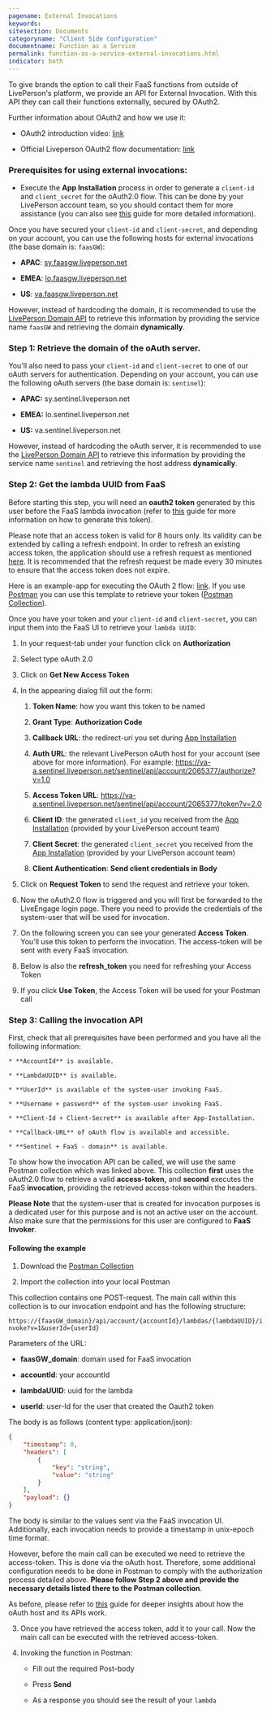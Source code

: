 ```yaml
---
pagename: External Invocations
keywords:
sitesection: Documents
categoryname: "Client Side Configuration"
documentname: Function as a Service
permalink: function-as-a-service-external-invocations.html
indicator: both
---
```


To give brands the option to call their FaaS functions from outside of LivePerson's platform, we provide an API for External Invocation. With this API they can call their functions externally, secured by OAuth2.

Further information about OAuth2 and how we use it:

* OAuth2 introduction video: [link](https://www.youtube.com/watch?v=CPbvxxslDTU)

* Official Liveperson OAuth2 flow documentation: [link](authorizing-liveengage-applications-overview.html)

### Prerequisites for using external invocations:

* Execute the **App Installation** process in order to generate a `client-id` and `client_secret` for the oAuth2.0 flow. This can be done by your LivePerson account team, so you should contact them for more assistance (you can also see [this](https://developers.liveperson.com/guides-le-applications-installing.html) guide for more detailed information).

Once you have secured your `client-id` and `client-secret`, and depending on your account, you can use the following hosts for external invocations (the base domain is: `faasGW`):

* **APAC**: [sy.faasgw.liveperson.net](http://sy.faasgw.liveperson.net/)

* **EMEA**: [lo.faasgw.liveperson.net](http://lo.faasgw.liveperson.net/)

* **US**: [va.faasgw.liveperson.net](http://va.faasgw.liveperson.net/)

However, instead of hardcoding the domain, it is recommended to use the [LivePerson Domain API](https://developers.liveperson.com/agent-domain-domain-api.html) to retrieve this information by providing the service name `faasGW` and retrieving the domain **dynamically**.

### Step 1: Retrieve the domain of the oAuth server.

You'll also need to pass your `client-id` and `client-secret` to one of our oAuth servers for authentication. Depending on your account, you can use the following oAuth servers (the base domain is: `sentinel`):

* **APAC:** sy.sentinel.liveperson.net

* **EMEA:** lo.sentinel.liveperson.net

* **US:** va.sentinel.liveperson.net

However, instead of hardcoding the oAuth server, it is recommended to use the [LivePerson Domain API](https://developers.liveperson.com/agent-domain-domain-api.html) to retrieve this information by providing the service name `sentinel` and retrieving the host address **dynamically**.

### Step 2: Get the **lambda UUID** from FaaS

Before starting this step, you will need an **oauth2 token** generated by this user before the FaaS lambda invocation (refer to [this](https://developers.liveperson.com/authorizing-liveengage-applications-overview.html) guide for more information on how to generate this token).

Please note that an access token is valid for 8 hours only. Its validity can be extended by calling a refresh endpoint. In order to refresh an existing access token, the application should use a refresh request as mentioned [here](https://developers.liveperson.com/authorizing-liveengage-applications-methods-refresh-request.html). It is recommended that the refresh request be made every 30 minutes to ensure that the access token does not expire.

Here is an example-app for executing the OAuth 2 flow: [link](https://github.com/LivePersonInc/sample-app-authorization). If you use [Postman](https://www.getpostman.com/) you can use this template to retrieve your token ([Postman Collection](https://raw.githubusercontent.com/LivePersonInc/developers-community/master/assets/FaaS.postman_collection.json)).

Once you have your token and your `client-id` and `client-secret`, you can input them into the FaaS UI to retrieve your `lambda UUID`:

1. In your request-tab under your function click on **Authorization**

2. Select type oAuth 2.0

3. Click on **Get New Access Token**

4. In the appearing dialog fill out the form:

    1. **Token Name**: how you want this token to be named

    2. **Grant Type**: **Authorization Code**

    3. **Callback URL**: the redirect-uri you set during [App Installation](https://developers.liveperson.com/guides-le-applications-installing.html)

    4. **Auth URL**: the relevant LivePerson oAuth host for your account (see above for more information). For example: https://va-a.sentinel.liveperson.net/sentinel/api/account/2065377/authorize?v=1.0

    5. **Access Token URL**: https://va-a.sentinel.liveperson.net/sentinel/api/account/2065377/token?v=2.0

    6. **Client ID**: the generated `client_id` you received from the [App Installation](https://developers.liveperson.com/guides-le-applications-installing.html) (provided by your LivePerson account team)

    7. **Client Secret**: the generated `client_secret` you received from the [App Installation](https://developers.liveperson.com/guides-le-applications-installing.html) (provided by your LivePerson account team)

    8. **Client Authentication**: **Send client credentials in Body**

5. Click on **Request Token** to send the request and retrieve your token.

6. Now the oAuth2.0 flow is triggered and you will first be forwarded to the LiveEngage login page. There you need to provide the credentials of the system-user that will be used for invocation.

7. On the following screen you can see your generated **Access Token**. You'll use this token to perform the invocation. The access-token will be sent with every FaaS invocation.

8. Below is also the **refresh_token** you need for refreshing your Access Token

9. If you click **Use Token**, the Access Token will be used for your Postman call

### Step 3: Calling the invocation API

First, check that all prerequisites have been performed and you have all the following information:

    * **AccountId** is available.

    * **LambdaUUID** is available.

    * **UserId** is available of the system-user invoking FaaS.

    * **Username + password** of the system-user invoking FaaS.

    * **Client-Id + Client-Secret** is available after App-Installation.

    * **Callback-URL** of oAuth flow is available and accessible.

    * **Sentinel + FaaS - domain** is available.

To show how the invocation API can be called, we will use the same Postman collection which was linked above. This collection **first** uses the oAuth2.0 flow to retrieve a valid **access-token,** and **second** executes the FaaS **invocation**, providing the retrieved access-token within the headers.

**Please Note** that the system-user that is created for invocation purposes is a dedicated user for this purpose and is not an active user on the account. Also make sure that the permissions for this user are configured to **FaaS Invoker**.

#### Following the example

1. Download the [Postman Collection](https://raw.githubusercontent.com/LivePersonInc/developers-community/master/assets/FaaS.postman_collection.json)

2. Import the collection into your local Postman

This collection contains one POST-request. The main call within this collection is to our invocation endpoint and has the following structure:

`https://{faasGW_domain}/api/account/{accountId}/lambdas/{lambdaUUID}/invoke?v=1&userId={userId}`

Parameters of the URL:

* **faasGW_domain**: domain used for FaaS invocation

* **accountId**: your accountId

* **lambdaUUID**: uuid for the lambda

* **userId**: user-Id for the user that created the Oauth2 token

The body is as follows (content type: application/json):

```json
{
	"timestamp": 0,
	"headers": [
		{
			"key": "string",
			"value": "string"
		}
	],
	"payload": {}
}
```

The body is similar to the values sent via the FaaS invocation UI. Additionally, each invocation needs to provide a timestamp in unix-epoch time format.

However, before the main call can be executed we need to retrieve the access-token. This is done via the oAuth host. Therefore, some additional configuration needs to be done in Postman to comply with the authorization process detailed above. **Please follow Step 2 above and provide the necessary details listed there to the Postman collection**.

As before, please refer to [this](https://developers.liveperson.com/authorizing-liveengage-applications-overview.html) guide for deeper insights about how the oAuth host and its APIs work.

3. Once you have retrieved the access token, add it to your call. Now the main call can be executed with the retrieved access-token.

4. Invoking the function in Postman:

    * Fill out the required Post-body

    * Press **Send**

    * As a response you should see the result of your `lambda`
